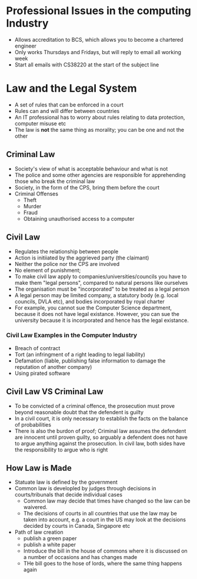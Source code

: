 # Professional Issues in the computing Industry
* Allows accreditation to BCS, which allows you to become a chartered engineer
* Only works Thursdays and Fridays, but will reply to email all working week
* Start all emails with CS38220 at the start of the subject line



# Law and the Legal System
* A set of rules that can be enforced in a court
* Rules can and will differ between countries
* An IT professional has to worry about rules relating to data protection, computer misuse etc
* The law is **not** the same thing as morality; you can be one and not the other
## Criminal Law
* Society's view of what is acceptable behaviour and what is not
* The police and some other agencies are responsible for apprehending those who break the criminal law
* Society, in the form of the CPS, bring them before the court
* Criminal Offenses
  * Theft
  * Murder
  * Fraud
  * Obtaining unauthorised access to a computer
## Civil Law
* Regulates the relationship between people
* Action is initiiated by the aggrieved party (the claimant)
* Neither the police nor the CPS are involved
* No element of punishment;
* To make civil law apply to companies/universities/councils you have to make them "legal persons", compared to natural persons like ourselves
* The organisation must be "incorporated" to be treated as a legal person
* A legal person may be limited company, a statutory body (e.g. local councils, DVLA etc), and bodies incorporated by royal charter
* For example, you cannot sue the Computer Science department, because it does not have legal existance. However, you can sue the university because it is incorporated and hence has the legal existance.

### Civil Law Examples in the Computer Industry
* Breach of contract
* Tort (an infringment of a right leading to legal liability)
* Defamation (liable, publishing false information to damage the reputation of another company)
* Using pirated software


## Civil Law VS Criminal Law
* To be convicted of a criminal offence, the prosecution must prove beyond reasonable doubt that the defendent is guilty
* In a civil court, it is only necessary to establish the facts on the balance of probabilities
* There is also the burdon of proof; Criminal law assumes the defendent are innocent until proven guilty, so arguably a defendent does not have to argue anything against the prosecution. In civil law, both sides have the responsibility to argue who is right

## How Law is Made
* Statuate law is defined by the government
* Common law is developled by judges through decisions in courts/tribunals that decide individual cases
  * Common law may decide that times have changed so the law can be waivered.
  * The decisions of courts in all countries that use the law may be taken into account, e.g. a court in the US may look at the decisions decided by courts in Canada, Singapore etc
* Path of law creation
  * publish a green paper
  * publish a white paper
  * Introduce the bill in the house of commons where it is discussed on a number of occasions and has changes made
  * THe bill goes to the hose of lords, where the same thing happens again